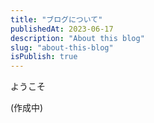 ```yaml
---
title: "ブログについて"
publishedAt: 2023-06-17
description: "About this blog"
slug: "about-this-blog"
isPublish: true
---
```

ようこそ

(作成中)
